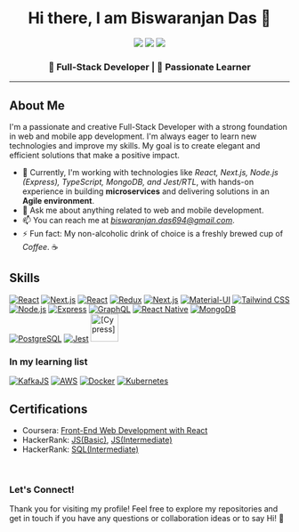 <div align='center'>
<h1>Hi there, I am Biswaranjan Das 👋</h1>
<p>
  <a href="https://www.linkedin.com/in/biswaranjan-das-3b403a171/"><img src="https://img.shields.io/badge/LinkedIn-Connect-blue"></a>
  <a href="https://twitter.com/biswadas_1997"><img src="https://img.shields.io/badge/Twitter-Follow-red"></a>
  <a href="https://www.instagram.com/biswadas_1997/"><img src="https://img.shields.io/badge/Instagram-Follow-violet"></a>
</p>
<h3>
  🚀 Full-Stack Developer | 🌱 Passionate Learner
</h3>
</div>

---

## About Me

I'm a passionate and creative Full-Stack Developer with a strong foundation in web and mobile app development. I'm always eager to learn new technologies and improve my skills. My goal is to create elegant and efficient solutions that make a positive impact.

- 🚀 Currently, I'm working with technologies like <i>React, Next.js, Node.js (Express), TypeScript, MongoDB, and Jest/RTL</i>, with hands-on experience in building <b>microservices</b> and delivering solutions in an <b>Agile environment</b>.  
- 💬 Ask me about anything related to web and mobile development.
- 📫 You can reach me at <i>biswaranjan.das694@gmail.com</i>.
- ⚡ Fun fact: My non-alcoholic drink of choice is a freshly brewed cup of <i>Coffee</i>. ☕

## Skills
  [![React](https://skillicons.dev/icons?i=js)](https://reactjs.org/)
  [![Next.js](https://skillicons.dev/icons?i=ts)](https://nextjs.org/)
  [![React](https://skillicons.dev/icons?i=react)](https://reactjs.org/)
  [![Redux](https://skillicons.dev/icons?i=redux)](https://redux.js.org/)
  [![Next.js](https://skillicons.dev/icons?i=nextjs)](https://nextjs.org/)
  [![Material-UI](https://skillicons.dev/icons?i=materialui)](https://mui.com/)
  [![Tailwind CSS](https://skillicons.dev/icons?i=tailwind)](https://tailwindcss.com/)
  [![Node.js](https://skillicons.dev/icons?i=nodejs)](https://nodejs.org/)
  [![Express](https://skillicons.dev/icons?i=expressjs)](https://expressjs.com/)
  [![GraphQL](https://skillicons.dev/icons?i=graphql)](https://graphql.org/)
  [![React Native](https://skillicons.dev/icons?i=react)](https://reactnative.dev/)
  [![MongoDB](https://skillicons.dev/icons?i=mongodb)](https://www.mongodb.com/)
  [![PostgreSQL](https://skillicons.dev/icons?i=postgresql)](https://www.postgresql.org/)
  [![Jest](https://skillicons.dev/icons?i=jest)](https://jestjs.io/)
  [<img src='https://user-images.githubusercontent.com/68279555/200387386-276c709f-380b-46cc-81fd-f292985927a8.png' height='50px' alt='[Cypress]'/>](https://docs.cypress.io/guides/end-to-end-testing/writing-your-first-end-to-end-test)
  <!--[![Testing Library](https://skillicons.dev/icons?i=testing)](https://testing-library.com/)-->
<!---- 💻 Frontend: -->
<!---- 🌐 Backend: -->
<!--- 📱 Mobile: -->
<!---- 🛠️ Database:-->
<!---- ⚙️ Testing: -->

### In my learning list
  [![KafkaJS](https://skillicons.dev/icons?i=kafka)](https://kafka.js.org/docs/getting-started)
  [![AWS](https://skillicons.dev/icons?i=aws)](https://docs.aws.amazon.com/)
  [![Docker](https://skillicons.dev/icons?i=docker)](https://docs.docker.com/guides/get-started/)
  [![Kubernetes](https://skillicons.dev/icons?i=kubernetes)](https://kubernetes.io/docs/home/)

## Certifications

- Coursera: [Front-End Web Development with React](https://www.coursera.org/account/accomplishments/verify/NE59PKQ59B9E?utm_source=link&utm_medium=certificate&utm_content=cert_image&utm_campaign=sharing_cta&utm_product=course)
- HackerRank: [JS(Basic)](https://www.hackerrank.com/certificates/538e807de265), [JS(Intermediate)](https://www.hackerrank.com/certificates/d9ba468cfc72)
- HackerRank: [SQL(Intermediate)](https://www.hackerrank.com/certificates/e69ac2a46a4a)

<br>
<div align="start">
  <h3>Let's Connect!</h3>
<!--   <p>Feel free to reach out for collaborations, discussions, or just to say hi! 🌟</p> -->
  <p>Thank you for visiting my profile! Feel free to explore my repositories and get in touch if you have any questions or collaboration ideas or to say Hi! 🌟</p>
</div>
